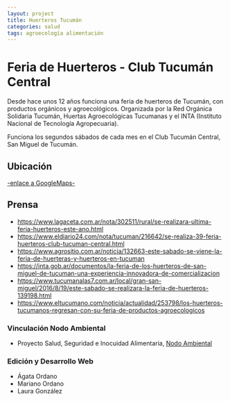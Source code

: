 ```yaml
---
layout: project
title: Huerteros Tucumán
categories: salud
tags: agroecología alimentación
---
```


# Feria de Huerteros - Club Tucumán Central

Desde hace unos 12 años funciona una feria de huerteros de Tucumán, con productos orgánicos y agroecológicos. Organizada por la Red Orgánica Solidaria Tucumán, Huertas Agroecológicas Tucumanas y el INTA (Instituto Nacional de Tecnología Agropecuaria).

Funciona los segundos sábados de cada mes en el Club Tucumán Central, San Miguel de Tucumán.


## Ubicación
<a href="https://www.google.com/maps/place/Club+Tucum%C3%A1n+Central/@-26.8451095,-65.217589,17z/data=!3m1!4b1!4m5!3m4!1s0x94225c755a2068c7:0x6a27d2f47c2502bc!8m2!3d-26.8451095!4d-65.2154003"> -enlace a GoogleMaps- </a>


## Prensa
+ https://www.lagaceta.com.ar/nota/302511/rural/se-realizara-ultima-feria-huerteros-este-ano.html
+ https://www.eldiario24.com/nota/tucuman/216642/se-realiza-39-feria-huerteros-club-tucuman-central.html
+ https://www.agrositio.com.ar/noticia/132663-este-sabado-se-viene-la-feria-de-huerteras-y-huerteros-en-tucuman
+ https://inta.gob.ar/documentos/la-feria-de-los-huerteros-de-san-miguel-de-tucuman-una-experiencia-innovadora-de-comercializacion
+ https://www.tucumanalas7.com.ar/local/gran-san-miguel/2016/8/19/este-sabado-se-realizara-la-feria-de-huerteros-139198.html
+ https://www.eltucumano.com/noticia/actualidad/253798/los-huerteros-tucumanos-regresan-con-su-feria-de-productos-agroecologicos

### Vinculación Nodo Ambiental
- Proyecto Salud, Seguridad e Inocuidad Alimentaria, <a href="https://nodoambiental.org">Nodo Ambiental</a>

### Edición y Desarrollo Web
- Ágata Ordano
- Mariano Ordano
- Laura González
